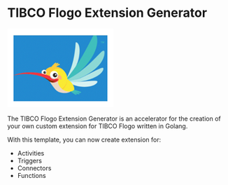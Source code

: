 # TIBCO Flogo Extension Generator

![Flogo Extension Generator](./images/Flogo-border.png)

The TIBCO Flogo Extension Generator is an accelerator for the creation of your own custom extension for TIBCO Flogo written in Golang.

With this template, you can now create extension for:

* Activities
* Triggers
* Connectors
* Functions

